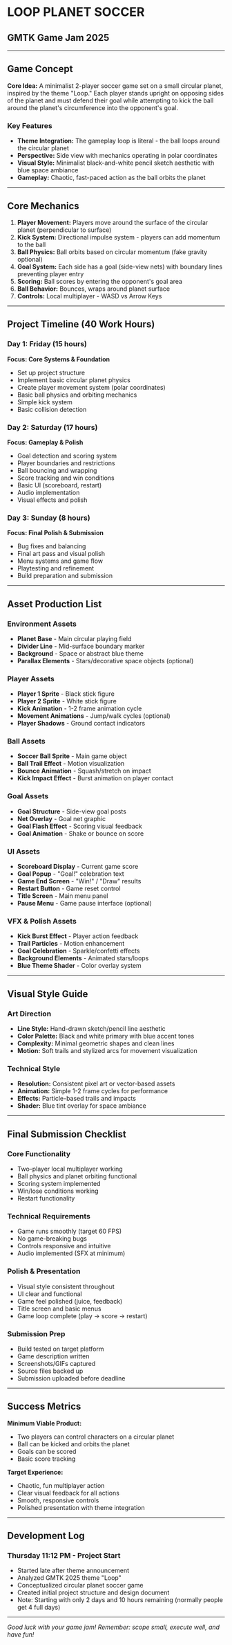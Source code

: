 # LOOP PLANET SOCCER
## GMTK Game Jam 2025

---

## Game Concept

**Core Idea:** A minimalist 2-player soccer game set on a small circular planet, inspired by the theme "Loop." Each player stands upright on opposing sides of the planet and must defend their goal while attempting to kick the ball around the planet's circumference into the opponent's goal.

### Key Features
- **Theme Integration:** The gameplay loop is literal - the ball loops around the circular planet
- **Perspective:** Side view with mechanics operating in polar coordinates  
- **Visual Style:** Minimalist black-and-white pencil sketch aesthetic with blue space ambiance
- **Gameplay:** Chaotic, fast-paced action as the ball orbits the planet

---

## Core Mechanics

1. **Player Movement:** Players move around the surface of the circular planet (perpendicular to surface)
2. **Kick System:** Directional impulse system - players can add momentum to the ball
3. **Ball Physics:** Ball orbits based on circular momentum (fake gravity optional)
4. **Goal System:** Each side has a goal (side-view nets) with boundary lines preventing player entry
5. **Scoring:** Ball scores by entering the opponent's goal area
6. **Ball Behavior:** Bounces, wraps around planet surface
7. **Controls:** Local multiplayer - WASD vs Arrow Keys

---

## Project Timeline (40 Work Hours)

### Day 1: Friday (15 hours)
**Focus: Core Systems & Foundation**
- Set up project structure
- Implement basic circular planet physics
- Create player movement system (polar coordinates)
- Basic ball physics and orbiting mechanics
- Simple kick system
- Basic collision detection

### Day 2: Saturday (17 hours)  
**Focus: Gameplay & Polish**
- Goal detection and scoring system
- Player boundaries and restrictions
- Ball bouncing and wrapping
- Score tracking and win conditions
- Basic UI (scoreboard, restart)
- Audio implementation
- Visual effects and polish

### Day 3: Sunday (8 hours)
**Focus: Final Polish & Submission**
- Bug fixes and balancing
- Final art pass and visual polish
- Menu systems and game flow
- Playtesting and refinement
- Build preparation and submission

---

## Asset Production List

### Environment Assets
- **Planet Base** - Main circular playing field
- **Divider Line** - Mid-surface boundary marker
- **Background** - Space or abstract blue theme
- **Parallax Elements** - Stars/decorative space objects (optional)

### Player Assets
- **Player 1 Sprite** - Black stick figure
- **Player 2 Sprite** - White stick figure  
- **Kick Animation** - 1-2 frame animation cycle
- **Movement Animations** - Jump/walk cycles (optional)
- **Player Shadows** - Ground contact indicators

### Ball Assets
- **Soccer Ball Sprite** - Main game object
- **Ball Trail Effect** - Motion visualization
- **Bounce Animation** - Squash/stretch on impact
- **Kick Impact Effect** - Burst animation on player contact

### Goal Assets
- **Goal Structure** - Side-view goal posts
- **Net Overlay** - Goal net graphic
- **Goal Flash Effect** - Scoring visual feedback
- **Goal Animation** - Shake or bounce on score

### UI Assets
- **Scoreboard Display** - Current game score
- **Goal Popup** - "Goal!" celebration text
- **Game End Screen** - "Win!" / "Draw" results
- **Restart Button** - Game reset control
- **Title Screen** - Main menu panel
- **Pause Menu** - Game pause interface (optional)

### VFX & Polish Assets
- **Kick Burst Effect** - Player action feedback
- **Trail Particles** - Motion enhancement
- **Goal Celebration** - Sparkle/confetti effects
- **Background Elements** - Animated stars/loops
- **Blue Theme Shader** - Color overlay system

---

## Visual Style Guide

### Art Direction
- **Line Style:** Hand-drawn sketch/pencil line aesthetic
- **Color Palette:** Black and white primary with blue accent tones
- **Complexity:** Minimal geometric shapes and clean lines
- **Motion:** Soft trails and stylized arcs for movement visualization

### Technical Style
- **Resolution:** Consistent pixel art or vector-based assets
- **Animation:** Simple 1-2 frame cycles for performance
- **Effects:** Particle-based trails and impacts
- **Shader:** Blue tint overlay for space ambiance

---

## Final Submission Checklist

### Core Functionality
- Two-player local multiplayer working
- Ball physics and planet orbiting functional
- Scoring system implemented
- Win/lose conditions working
- Restart functionality

### Technical Requirements
- Game runs smoothly (target 60 FPS)
- No game-breaking bugs
- Controls responsive and intuitive
- Audio implemented (SFX at minimum)

### Polish & Presentation
- Visual style consistent throughout
- UI clear and functional
- Game feel polished (juice, feedback)
- Title screen and basic menus
- Game loop complete (play → score → restart)

### Submission Prep
- Build tested on target platform
- Game description written
- Screenshots/GIFs captured
- Source files backed up
- Submission uploaded before deadline

---

## Success Metrics

**Minimum Viable Product:**
- Two players can control characters on a circular planet
- Ball can be kicked and orbits the planet
- Goals can be scored
- Basic score tracking

**Target Experience:**
- Chaotic, fun multiplayer action
- Clear visual feedback for all actions
- Smooth, responsive controls
- Polished presentation with theme integration

---

## Development Log

### Thursday 11:12 PM - Project Start
- Started late after theme announcement
- Analyzed GMTK 2025 theme "Loop" 
- Conceptualized circular planet soccer game
- Created initial project structure and design document
- Note: Starting with only 2 days and 10 hours remaining (normally people get 4 full days)

---

*Good luck with your game jam! Remember: scope small, execute well, and have fun!*